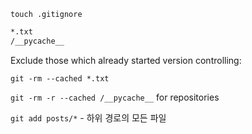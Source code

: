 `touch .gitignore`



```txt
*.txt
/__pycache__
```



Exclude those which already started version controlling:

`git -rm --cached *.txt`

`git -rm -r --cached /__pycache__` for repositories





`git add posts/*` - 하위 경로의 모든 파일
